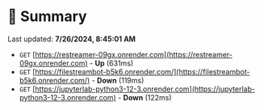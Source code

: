 # 📖 Summary
Last updated: **7/26/2024, 8:45:01 AM**

- `GET` [https://restreamer-09gx.onrender.com](https://restreamer-09gx.onrender.com) - **Up** (631ms)
- `GET` [https://filestreambot-b5k6.onrender.com/](https://filestreambot-b5k6.onrender.com/) - **Down** (119ms)
- `GET` [https://jupyterlab-python3-12-3.onrender.com](https://jupyterlab-python3-12-3.onrender.com) - **Down** (122ms)
